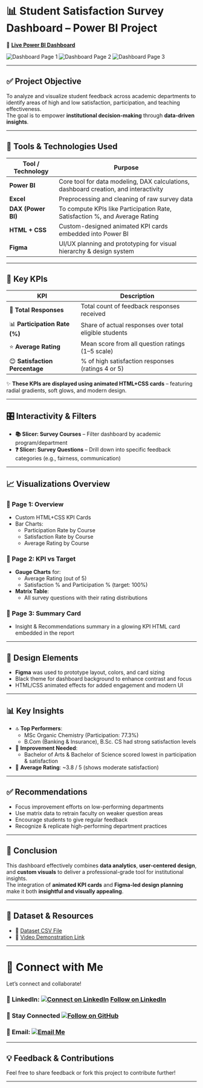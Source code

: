 # 📊 Student Satisfaction Survey Dashboard – Power BI Project

🔗 [**Live Power BI Dashboard**](https://app.powerbi.com/view?r=eyJrIjoiZWRmN2Y2MGQtNGIwNS00OGE5LTgxYTMtMmE4Y2EzNzhkMWM0IiwidCI6IjEyYjI4YjhiLTVkOTItNDQ2ZC1iZWJhLTg1MGIxMTllNzk1YyJ9&pageName=2e58724e027cada30ec3)

![Dashboard Page 1](https://github.com/datawithbiswajeet/Futute_DS_03_Student_Satisfaction_Survey_Report/blob/main/1.png)
![Dashboard Page 2](https://github.com/datawithbiswajeet/Futute_DS_03_Student_Satisfaction_Survey_Report/blob/main/2.png)
![Dashboard Page 3](https://github.com/datawithbiswajeet/Futute_DS_03_Student_Satisfaction_Survey_Report/blob/main/3.png)

---

## ✅ Project Objective

To analyze and visualize student feedback across academic departments to identify areas of high and low satisfaction, participation, and teaching effectiveness.  
The goal is to empower **institutional decision-making** through **data-driven insights**.

---

## 🧰 Tools & Technologies Used

| Tool / Technology | Purpose |
|-------------------|---------|
| **Power BI** | Core tool for data modeling, DAX calculations, dashboard creation, and interactivity |
| **Excel** | Preprocessing and cleaning of raw survey data |
| **DAX (Power BI)** | To compute KPIs like Participation Rate, Satisfaction %, and Average Rating |
| **HTML + CSS** | Custom-designed animated KPI cards embedded into Power BI |
| **Figma** | UI/UX planning and prototyping for visual hierarchy & design system |

---

## 📌 Key KPIs

| KPI | Description |
|-----|-------------|
| 🧾 **Total Responses** | Total count of feedback responses received |
| 📊 **Participation Rate (%)** | Share of actual responses over total eligible students |
| ⭐ **Average Rating** | Mean score from all question ratings (1–5 scale) |
| 😊 **Satisfaction Percentage** | % of high satisfaction responses (ratings 4 or 5) |

✨ **These KPIs are displayed using animated HTML+CSS cards** – featuring radial gradients, soft glows, and modern design.

---

## 🎛️ Interactivity & Filters

- **📚 Slicer: Survey Courses** – Filter dashboard by academic program/department  
- **❓ Slicer: Survey Questions** – Drill down into specific feedback categories (e.g., fairness, communication)

---

## 📈 Visualizations Overview

### 🔹 Page 1: Overview
- Custom HTML+CSS KPI Cards  
- Bar Charts:
  - Participation Rate by Course  
  - Satisfaction Rate by Course  
  - Average Rating by Course  

### 🔹 Page 2: KPI vs Target
- **Gauge Charts** for:
  - Average Rating (out of 5)  
  - Satisfaction % and Participation % (target: 100%)  
- **Matrix Table**:
  - All survey questions with their rating distributions

### 🔹 Page 3: Summary Card
- Insight & Recommendations summary in a glowing KPI HTML card embedded in the report

---

## 🎨 Design Elements

- **Figma** was used to prototype layout, colors, and card sizing  
- Black theme for dashboard background to enhance contrast and focus  
- HTML/CSS animated effects for added engagement and modern UI

---

## 📊 Key Insights

- 🔝 **Top Performers**:
  - MSc Organic Chemistry (Participation: 77.3%)  
  - B.Com (Banking & Insurance), B.Sc. CS had strong satisfaction levels  
- 🚩 **Improvement Needed**:
  - Bachelor of Arts & Bachelor of Science scored lowest in participation & satisfaction  
- 🌟 **Average Rating**: ~3.8 / 5 (shows moderate satisfaction)

---

## ✅ Recommendations

- Focus improvement efforts on low-performing departments  
- Use matrix data to retrain faculty on weaker question areas  
- Encourage students to give regular feedback  
- Recognize & replicate high-performing department practices

---

## 📌 Conclusion

This dashboard effectively combines **data analytics**, **user-centered design**, and **custom visuals** to deliver a professional-grade tool for institutional insights.  
The integration of **animated KPI cards** and **Figma-led design planning** make it both **insightful and visually appealing**.

---

## 📂 Dataset & Resources

- 📁 [Dataset CSV File](https://github.com/datawithbiswajeet/Futute_DS_03_Student_Satisfaction_Survey_Report/blob/main/Student_Satisfaction_Survey.csv)  
- 🎥 [Video Demonstration Link](https://github.com/datawithbiswajeet/Futute_DS_03_Student_Satisfaction_Survey_Report/blob/main/student%20survey%20dashboard.mp4)

---

# 🔗 Connect with Me
Let’s connect and collaborate!

### 💼 LinkedIn: [![Connect on LinkedIn](https://img.shields.io/badge/LinkedIn-Connect-blue?logo=linkedin&style=social)](https://www.linkedin.com/in/datawithbiswajeet) <a class="libutton" href="https://www.linkedin.com/comm/mynetwork/discovery-see-all?usecase=PEOPLE_FOLLOWS&followMember=datawithbiswajeet" target="_blank">Follow on LinkedIn</a>

### 🙌 Stay Connected [![Follow on GitHub](https://img.shields.io/github/followers/datawithbiswajeet?label=Follow%20Me&style=social)](https://github.com/datawithbiswajeet)

### 📧 Email: [![Email Me](https://img.shields.io/badge/Email-Contact%20Me-red?style=social&logo=gmail)](mailto:datawithbiswajeet@gmail.com)

---

## 💡 Feedback & Contributions

Feel free to share feedback or fork this project to contribute further!

---

